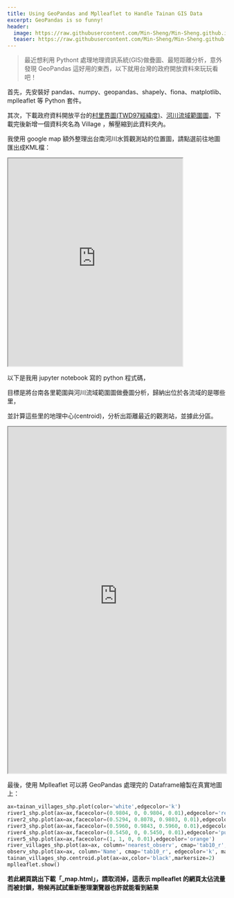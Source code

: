 ```yaml
---
title: Using GeoPandas and Mplleaflet to Handle Tainan GIS Data
excerpt: GeoPandas is so funny!
header:
  image: https://raw.githubusercontent.com/Min-Sheng/Min-Sheng.github.io/master/_current_projects/images/tainan_villages&river_observs.png
  teaser: https://raw.githubusercontent.com/Min-Sheng/Min-Sheng.github.io/master/_current_projects/images/tainan_villages&river_observs.png
---
```

> 最近想利用 Pythont 處理地理資訊系統(GIS)做疊圖、最短距離分析，意外發現 GeoPandas 這好用的東西，以下就用台灣的政府開放資料來玩玩看吧！

首先，先安裝好 pandas、numpy、geopandas、shapely、fiona、matplotlib、mplleaflet 等 Python 套件。

其次，下載政府資料開放平台的[村里界圖(TWD97經緯度)](https://data.gov.tw/dataset/7438)、[河川流域範圍圖](https://data.gov.tw/dataset/9823)，下載完後新增一個資料夾名為 Village ，解壓縮到此資料夾內。

我使用 google map 額外整理出台南河川水質觀測站的位置圖，請點選前往地圖匯出成KML檔：

<iframe src="https://www.google.com/maps/d/u/0/embed?mid=16LaPUTI3GzyXe9v3f5o02x06y5xBBcP4" style="width:80%; height:480px;;" scrolling="no"></iframe>

以下是我用 jupyter notebook 寫的 python 程式碼，

目標是將台南各里範圍與河川流域範圍圖做疊圖分析，歸納出位於各流域的是哪些里，

並計算這些里的地理中心(centroid)，分析出距離最近的觀測站，並據此分區。

<iframe src="https://60rtgvubb3azlosi4lvvqa-on.drv.tw/Tainan_Villages/Village.html" width="100%" height="800" scrolling="yes"></iframe>

最後，使用 Mplleaflet 可以將 GeoPandas 處理完的 Dataframe繪製在真實地圖上：

```python
ax=tainan_villages_shp.plot(color='white',edgecolor='k')
river1_shp.plot(ax=ax,facecolor=(0.9804, 0, 0.9804, 0.01),edgecolor='red')
river2_shp.plot(ax=ax,facecolor=(0.5294, 0.8078, 0.9803, 0.01),edgecolor='blue')
river3_shp.plot(ax=ax,facecolor=(0.5960, 0.9843, 0.5960, 0.01),edgecolor='green')
river4_shp.plot(ax=ax,facecolor=(0.5450, 0, 0.5450, 0.01),edgecolor='purple')
river5_shp.plot(ax=ax,facecolor=(1, 1, 0, 0.01),edgecolor='orange')
river_villages_shp.plot(ax=ax, column='nearest_observ', cmap='tab10_r',edgecolor='k',categorical=True)
observ_shp.plot(ax=ax, column='Name', cmap='tab10_r', edgecolor='k', marker='D',markersize=100)
tainan_villages_shp.centroid.plot(ax=ax,color='black',markersize=2)
mplleaflet.show()
```



**若此網頁跳出下載「_map.html」，請取消掉，這表示 mplleaflet 的網頁太佔流量而被封鎖，稍候再試試重新整理瀏覽器也許就能看到結果**
